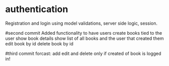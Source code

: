# authentication
Registration and login using model validations, server side logic, session. 

#second commit
Added functionality to have users create books tied to the user 
show book details
show list of all books and the user that created them
edit book by id
delete book by id

#third commit forcast:
add edit and delete only if created of book is logged in!
